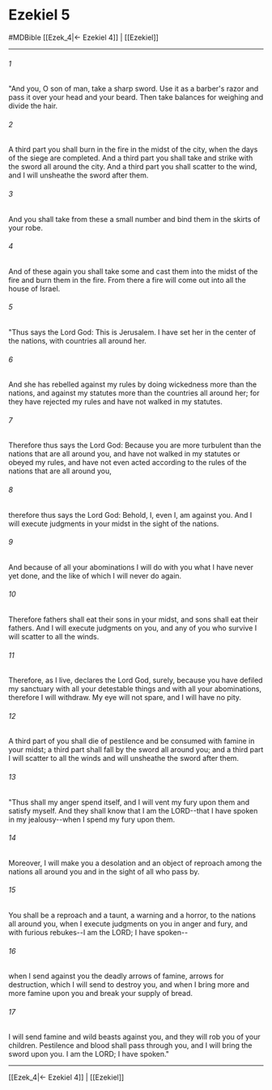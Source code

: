 # Ezekiel 5
#MDBible
[[Ezek_4|← Ezekiel 4]] | [[Ezekiel]]

***

###### 1 
"And you, O son of man, take a sharp sword. Use it as a barber's razor and pass it over your head and your beard. Then take balances for weighing and divide the hair. 

###### 2 
A third part you shall burn in the fire in the midst of the city, when the days of the siege are completed. And a third part you shall take and strike with the sword all around the city. And a third part you shall scatter to the wind, and I will unsheathe the sword after them. 

###### 3 
And you shall take from these a small number and bind them in the skirts of your robe. 

###### 4 
And of these again you shall take some and cast them into the midst of the fire and burn them in the fire. From there a fire will come out into all the house of Israel. 

###### 5 
"Thus says the Lord God: This is Jerusalem. I have set her in the center of the nations, with countries all around her. 

###### 6 
And she has rebelled against my rules by doing wickedness more than the nations, and against my statutes more than the countries all around her; for they have rejected my rules and have not walked in my statutes. 

###### 7 
Therefore thus says the Lord God: Because you are more turbulent than the nations that are all around you, and have not walked in my statutes or obeyed my rules, and have not even acted according to the rules of the nations that are all around you, 

###### 8 
therefore thus says the Lord God: Behold, I, even I, am against you. And I will execute judgments in your midst in the sight of the nations. 

###### 9 
And because of all your abominations I will do with you what I have never yet done, and the like of which I will never do again. 

###### 10 
Therefore fathers shall eat their sons in your midst, and sons shall eat their fathers. And I will execute judgments on you, and any of you who survive I will scatter to all the winds. 

###### 11 
Therefore, as I live, declares the Lord God, surely, because you have defiled my sanctuary with all your detestable things and with all your abominations, therefore I will withdraw. My eye will not spare, and I will have no pity. 

###### 12 
A third part of you shall die of pestilence and be consumed with famine in your midst; a third part shall fall by the sword all around you; and a third part I will scatter to all the winds and will unsheathe the sword after them. 

###### 13 
"Thus shall my anger spend itself, and I will vent my fury upon them and satisfy myself. And they shall know that I am the LORD--that I have spoken in my jealousy--when I spend my fury upon them. 

###### 14 
Moreover, I will make you a desolation and an object of reproach among the nations all around you and in the sight of all who pass by. 

###### 15 
You shall be a reproach and a taunt, a warning and a horror, to the nations all around you, when I execute judgments on you in anger and fury, and with furious rebukes--I am the LORD; I have spoken-- 

###### 16 
when I send against you the deadly arrows of famine, arrows for destruction, which I will send to destroy you, and when I bring more and more famine upon you and break your supply of bread. 

###### 17 
I will send famine and wild beasts against you, and they will rob you of your children. Pestilence and blood shall pass through you, and I will bring the sword upon you. I am the LORD; I have spoken." 

***

[[Ezek_4|← Ezekiel 4]] | [[Ezekiel]]
